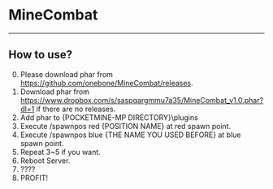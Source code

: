# MineCombat

----

## How to use?

0. Please download phar from https://github.com/onebone/MineCombat/releases.
1. Download phar from https://www.dropbox.com/s/saspqargmmu7a35/MineCombat_v1.0.phar?dl=1 if there are no releases.
2. Add phar to {POCKETMINE-MP DIRECTORY}\plugins
3. Execute  /spawnpos red {POSITION NAME} at red spawn point.
4. Execute /spawnpos blue {THE NAME YOU USED BEFORE} at blue spawn point.
5. Repeat 3~5 if you want.
6. Reboot Server.
7. ????
8. PROFIT!
